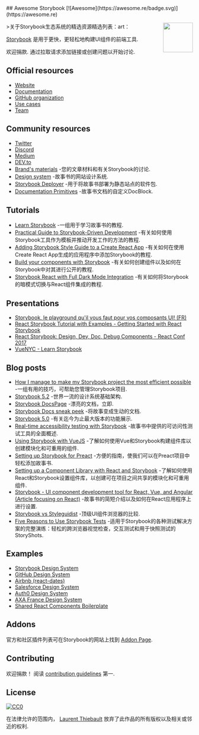 <div class="github-widget" data-repo="lauthieb/awesome-storybook"></div>
<script async src="https://pagead2.googlesyndication.com/pagead/js/adsbygoogle.js"></script><ins class="adsbygoogle" style="display:block" data-ad-client="ca-pub-6890694312814945" data-ad-slot="5473692530" data-ad-format="auto"  data-full-width-responsive="true"></ins><script>(adsbygoogle = window.adsbygoogle || []).push({});</script>
## Awesome Storybook [![Awesome](https://awesome.re/badge.svg)](https://awesome.re)

[<img src="https://raw.githubusercontent.com/lauthieb/awesome-storybook/master/storybook-logo.svg?sanitize=true" align="right" width="80">](https://storybook.js.org)

&gt;关于Storybook生态系统的精选资源精选列表：art：

[Storybook](https://storybook.js.org) 是用于更快，更轻松地构建UI组件的前端工具.

欢迎捐款. 通过拉取请求添加链接或创建问题以开始讨论.



## Official resources

- [Website](https://storybook.js.org)
- [Documentation](https://storybook.js.org/docs/basics/introduction/)
- [GitHub organization](https://github.com/storybookjs)
- [Use cases](https://storybook.js.org/use-cases/)
- [Team](https://storybook.js.org/team/)

## Community resources

- [Twitter](https://twitter.com/storybookjs)
- [Discord](https://discordapp.com/invite/UUt2PJb)
- [Medium](https://medium.com/storybookjs)
- [DEV.to](https://dev.to/t/storybook)
- [Brand's materials](https://github.com/storybookjs/brand) -您的文章材料和有关Storybook的讨论.
- [Design system](https://storybooks-official.netlify.com) -故事书的网站设计系统.
- [Storybook Deployer](https://github.com/storybookjs/storybook-deployer) -用于将故事书部署为静态站点的软件包.
- [Documentation Primitives](https://github.com/DAN-AKL/storybook-documentation-primitives) -故事书文档的自定义DocBlock.

## Tutorials

- [Learn Storybook](https://www.learnstorybook.com/) -一组用于学习故事书的教程.
- [Practical Guide to Storybook-Driven Development](https://dzone.com/articles/practical-guide-to-storybook-driven-development) -有关如何使用Storybook工具作为模板并推动开发工作的方法的教程.
- [Adding Storybook Style Guide to a Create React App](https://www.youtube.com/watch?v=va-JzrmaiUM) -有关如何在使用Create React App生成的应用程序中添加Storybook的教程.
- [Build your components with Storybook](https://www.youtube.com/watch?v=_jttw14T52o) -有关如何创建组件以及如何在Storybook中对其进行公开的教程.
- [Storybook React with Full Dark Mode Integration](https://davidyeiser.com/tutorials/storybook-react-with-dark-mode) -有关如何将Storybook的暗模式切换与React组件集成的教程.

## Presentations

- [Storybook, le playground qu'il vous faut pour vos composants UI! (FR)](https://www.youtube.com/watch?v=zMpSwo03aKo)
- [React Storybook Tutorial with Examples - Getting Started with React Storybook](https://www.youtube.com/watch?v=E2c183LS4lA)
- [React Storybook: Design, Dev, Doc, Debug Components - React Conf 2017](https://www.youtube.com/watch?v=PF0Vi-iIyoo)
- [VueNYC - Learn Storybook](https://www.youtube.com/watch?v=XN398jfTwQI)

## Blog posts

- [How I manage to make my Storybook project the most efficient possible](https://dev.to/loicgoyet/how-i-manage-to-make-my-storybook-project-the-most-efficient-possible-2d8o) -一组有用的技巧，可帮助您管理Storybook项目.
- [Storybook 5.2](https://medium.com/storybookjs/storybook-5-2-794958b9b111) -世界一流的设计系统基础架构.
- [Storybook DocsPage](https://medium.com/storybookjs/storybook-docspage-e185bc3622bf) -漂亮的文档，立即.
- [Storybook Docs sneak peek](https://medium.com/storybookjs/storybook-docs-sneak-peak-5be78445094a) -将故事变成生动的文档.
- [Storybook 5.0](https://medium.com/storybookjs/storybook-5-0-db1d0f9c83b8) -有关迄今为止最大版本的功能展示.
- [Real-time accessibility testing with Storybook](https://medium.com/storybookjs/instant-accessibility-qa-linting-in-storybook-4a474b0f5347) -故事书中提供的可访问性测试工具的全面概述.
- [Using Storybook with VueJS](https://auth0.com/blog/using-storybook-with-vuejs/) -了解如何使用Vue和Storybook构建组件库以创建模块化和可重用的组件.
- [Setting up Storybook for Preact](https://www.iamdeveloper.com/posts/setting-up-storybook-for-preact-p5a/) -方便的指南，使我们可以在Preact项目中轻松添加故事书.
- [Setting up a Component Library with React and Storybook](https://auth0.com/blog/setting-up-a-component-library-with-react-and-storybook/) -了解如何使用React和Storybook设置组件库，以创建可在项目之间共享的模块化和可重用组件.
- [Storybook - UI component development tool for React, Vue, and Angular (Article focusing on React)](https://dev.to/madhusudhansrinivas/storybook---ui-component-development-tool-for-react-vue-and-angular-article-focusing-on-react-29od) -故事书的简短介绍以及如何在React应用程序上进行设置.
- [Storybook vs Styleguidist](https://blog.hichroma.com/storybook-vs-styleguidist-2bd93d6dcc06) -顶级UI组件浏览器的比较.
- [Five Reasons to Use Storybook Tests](https://spin.atomicobject.com/2017/11/20/storybook-tests-react/) -适用于Storybook的各种测试解决方案的完整演练：轻松的跨浏览器视觉检查，交互测试和用于快照测试的StoryShots.

## Examples

- [Storybook Design System](https://storybooks-official.netlify.com)
- [GitHub Design System](https://primer.github.io/storybook/)
- [Airbnb (react-dates)](https://airbnb.io/react-dates/)
- [Salesforce Design System](https://mashmatrix.github.io/react-lightning-design-system/)
- [Auth0 Design System](https://auth0-cosmos.now.sh/sandbox/)
- [AXA France Design System](https://axaguildev.github.io/react-toolkit/v1.1.0/storybook/)
- [Shared React Components Boilerplate](https://github.com/shared-components/shared-react-components-example)

## Addons

官方和社区插件列表可在Storybook的网站上找到 [Addon Page](https://storybook.js.org/addons/).

## Contributing

欢迎捐款！ 阅读 [contribution guidelines](https://github.com/lauthieb/awesome-storybook/blob/master/CONTRIBUTING.md) 第一.

## License

[![CC0](http://mirrors.creativecommons.org/presskit/buttons/88x31/svg/cc-zero.svg)](https://creativecommons.org/publicdomain/zero/1.0/)

在法律允许的范围内， [Laurent Thiebault](https://lauthieb.github.io) 放弃了此作品的所有版权以及相关或邻近的权利.
